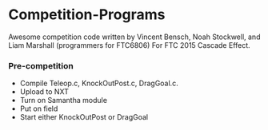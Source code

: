 Competition-Programs
====================

Awesome competition code written by Vincent Bensch, Noah Stockwell, and Liam Marshall (programmers for FTC6806)
For FTC 2015 Cascade Effect.

### Pre-competition
* Compile Teleop.c, KnockOutPost.c, DragGoal.c.
* Upload to NXT
* Turn on Samantha module
* Put on field
* Start either KnockOutPost or DragGoal
